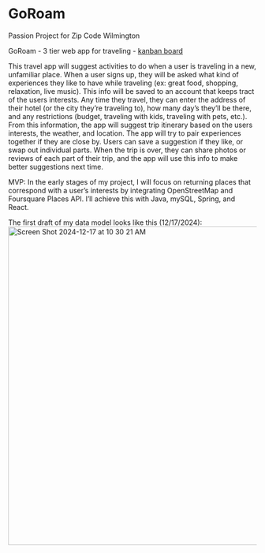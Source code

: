 # GoRoam
Passion Project for Zip Code Wilmington

GoRoam - 3 tier web app for traveling - [kanban board](https://github.com/users/alyssaresh/projects/1/views/1)

This travel app will suggest activities to do when a user is traveling in a new, unfamiliar place. When a user signs up, they will be asked what kind of experiences they like to have while traveling (ex: great food, shopping, relaxation, live music). This info will be saved to an account that keeps tract of the users interests. Any time they travel, they can enter the address of their hotel (or the city they’re traveling to), how many day’s they’ll be there, and any restrictions (budget, traveling with kids, traveling with pets, etc.). From this information, the app will suggest trip itinerary based on the users interests, the weather, and location. The app will try to pair experiences together if they are close by. Users can save a suggestion if they like, or swap out individual parts. When the trip is over, they can share photos or reviews of each part of their trip, and the app will use this info to make better suggestions next time.

MVP: In the early stages of my project, I will focus on returning places that correspond with a user’s interests by integrating OpenStreetMap and Foursquare Places API. I’ll achieve this with Java, mySQL, Spring, and React.

The first draft of my data model looks like this (12/17/2024):
<img width="646" alt="Screen Shot 2024-12-17 at 10 30 21 AM" src="https://github.com/user-attachments/assets/8e4efd5a-ae4c-4cb3-a53c-f4c27e8ce769" />
